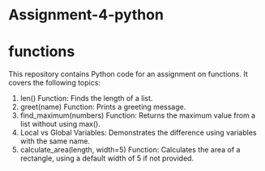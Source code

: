 # Assignment-4-python
# functions
This repository contains Python code for an assignment on functions. It covers the following topics:

1. len() Function: Finds the length of a list.
2. greet(name) Function: Prints a greeting message.
3. find_maximum(numbers) Function: Returns the maximum value from a list without using max().
4. Local vs Global Variables: Demonstrates the difference using variables with the same name.
5. calculate_area(length, width=5) Function: Calculates the area of a rectangle, using a default width of 5 if not provided.
